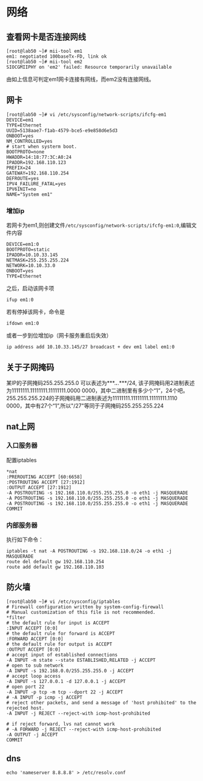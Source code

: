 # 网络
## 查看网卡是否连接网线
```shell
[root@lab50 ~]# mii-tool em1
em1: negotiated 100baseTx-FD, link ok
[root@lab50 ~]# mii-tool em2
SIOCGMIIPHY on 'em2' failed: Resource temporarily unavailable
```
由如上信息可判定em1网卡连接有网线，而em2没有连接网线。

## 网卡

```shell
[root@lab50 ~]# vi /etc/sysconfig/network-scripts/ifcfg-em1 
DEVICE=em1
TYPE=Ethernet
UUID=5138aae7-f1ab-4579-bce5-e9e858d6e5d3
ONBOOT=yes
NM_CONTROLLED=yes
# start when systerm boot.
BOOTPROTO=none
HWADDR=14:18:77:3C:A0:24
IPADDR=192.168.110.123
PREFIX=24
GATEWAY=192.168.110.254
DEFROUTE=yes
IPV4_FAILURE_FATAL=yes
IPV6INIT=no
NAME="System em1"
```

### 增加ip
若网卡为em1,则创建文件`/etc/sysconfig/network-scripts/ifcfg-em1:0`,编辑文件内容
```shell
DEVICE=em1:0
BOOTPROTO=static
IPADDR=10.10.33.145
NETMASK=255.255.255.224
NETWORK=10.10.33.0
ONBOOT=yes
TYPE=Ethernet
```
之后，启动该网卡项
```shell
ifup em1:0
```
若有停掉该网卡，命令是
```shell
ifdown em1:0
```
或者一步到位增加ip（网卡服务重启后失效）
```shell
ip address add 10.10.33.145/27 broadcast + dev em1 label em1:0
```

## 关于子网掩码
某IP的子网掩码255.255.255.0 可以表述为***.***.***.***/24, 该子网掩码用2进制表述为11111111.11111111.11111111.0000 0000，其中二进制里有多少个“1”，24个吧。
255.255.255.224的子网掩码用二进制表述为11111111.11111111.11111111.1110 0000，其中有27个“1”,所以"/27"等同于子网掩码255.255.255.224

## nat上网
### 入口服务器
配置iptables
```
*nat
:PREROUTING ACCEPT [60:6658]
:POSTROUTING ACCEPT [27:1912]
:OUTPUT ACCEPT [27:1912]
-A POSTROUTING -s 192.168.110.0/255.255.255.0 -o eth1 -j MASQUERADE 
-A POSTROUTING -s 192.168.110.0/255.255.255.0 -o eth1 -j MASQUERADE 
-A POSTROUTING -s 192.168.110.0/255.255.255.0 -o eth1 -j MASQUERADE 
COMMIT
```

### 内部服务器
执行如下命令：
```
iptables -t nat -A POSTROUTING -s 192.168.110.0/24 -o eth1 -j MASQUERADE
route del default gw 192.168.110.254
route add default gw 192.168.110.103
```

## 防火墙
```shell
[root@lab50 ~]# vi /etc/sysconfig/iptables
# Firewall configuration written by system-config-firewall
# Manual customization of this file is not recommended.
*filter
# the default rule for input is ACCEPT
:INPUT ACCEPT [0:0]
# the default rule for forward is ACCEPT
:FORWARD ACCEPT [0:0]
# the default rule for output is ACCEPT
:OUTPUT ACCEPT [0:0]
# accept input of established connections
-A INPUT -m state --state ESTABLISHED,RELATED -j ACCEPT
# open to sub network
-A INPUT -s 192.168.0.0/255.255.255.0 -j ACCEPT
# accept loop access
-A INPUT -s 127.0.0.1 -d 127.0.0.1 -j ACCEPT
# open port 22
-A INPUT -p tcp -m tcp --dport 22 -j ACCEPT
# -A INPUT -p icmp -j ACCEPT
# reject other packets, and send a message of 'host prohibited' to the rejected host.
-A INPUT -j REJECT --reject-with icmp-host-prohibited

# if reject forward, lvs nat cannot work
# -A FORWARD -j REJECT --reject-with icmp-host-prohibited
-A OUTPUT -j ACCEPT
COMMIT
```

## dns
```
echo 'nameserver 8.8.8.8' > /etc/resolv.conf
```
